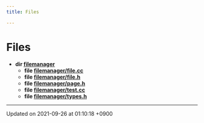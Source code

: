 ```yaml
---
title: Files

---
```


# Files




* **dir [filemanager](/Files/dir_e5a1b2409a66609d6d0cf34927ea32bd#dir-filemanager)** 
    * **file [filemanager/file.cc](/Files/file_8cc#file-file.cc)** 
    * **file [filemanager/file.h](/Files/file_8h#file-file.h)** 
    * **file [filemanager/page.h](/Files/page_8h#file-page.h)** 
    * **file [filemanager/test.cc](/Files/test_8cc#file-test.cc)** 
    * **file [filemanager/types.h](/Files/types_8h#file-types.h)** 



-------------------------------

Updated on 2021-09-26 at 01:10:18 +0900
